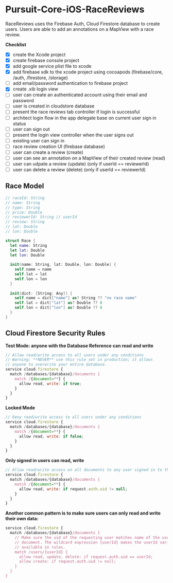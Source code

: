 # Pursuit-Core-iOS-RaceReviews
RaceReviews uses the Firebase Auth,  Cloud Firestore database to create users. Users are able to add an annotations on a MapView with a race review.

**Checklist**  
- [x] create the Xcode project
- [x] create firebase console project 
- [x] add google service plist file to xcode
- [x] add firebase sdk to the xcode project using cocoapods (firebase/core, /auth, /firestore, /storage)
- [ ] add email/password authentication to firebase project
- [x] create .xib login view
- [ ] user can create an authenticated account using their email and password
- [ ] user is created in cloudstore database
- [ ] present the race reviews tab controller if login is successful
- [ ] architect login flow in the app delegate base on current user sign in status
- [ ] user can sign out
- [ ] present the login view controller when the user signs out
- [ ] existing user can sign in 
- [ ] race review creation UI (firebase database)
- [ ] user can create a review (create)
- [ ] user can see an annotation on a MapView of their created review (read)
- [ ] user can udpate a review (update) (only if userId == reviewerId)
- [ ] user can delete a review (delete) (only if userId == reviewerId)

## Race Model 

```swift 
// raceId: String
// name: String
// type: String
// price: Double
// reviewerId: String // userId
// review: String
// lat: Double
// lon: Double

struct Race {
  let name: String
  let lat: Double
  let lon: Double
  
  init(name: String, lat: Double, lon: Double) {
    self.name = name
    self.lat = lat
    self.lon = lon
  }
  
  init(dict: [String: Any]) {
    self.name = dict["name"] as? String ?? "no race name"
    self.lat = dict["lat"] as? Double ?? 0
    self.lon = dict["lon"] as? Double ?? 0
  }
}
```

## Cloud Firestore Security Rules 

**Test Mode: anyone with the Database Reference can read and write**   
```javascript
// Allow read/write access to all users under any conditions
// Warning: **NEVER** use this rule set in production; it allows
// anyone to overwrite your entire database.
service cloud.firestore {
  match /databases/{database}/documents {
    match /{document=**} {
      allow read, write: if true;
    }
  }
}
```

**Locked Mode**  
```javascript 
// Deny read/write access to all users under any conditions
service cloud.firestore {
  match /databases/{database}/documents {
    match /{document=**} {
      allow read, write: if false;
    }
  }
}
```

**Only signed in users can read, write**   
```javascript 
// Allow read/write access on all documents to any user signed in to the application
service cloud.firestore {
  match /databases/{database}/documents {
    match /{document=**} {
      allow read, write: if request.auth.uid != null;
    }
  }
}
```

**Another common pattern is to make sure users can only read and write their own data:**   
```javascript 
service cloud.firestore {
  match /databases/{database}/documents {
    // Make sure the uid of the requesting user matches name of the user
    // document. The wildcard expression {userId} makes the userId variable
    // available in rules.
    match /users/{userId} {
      allow read, update, delete: if request.auth.uid == userId;
      allow create: if request.auth.uid != null;
    }
  }
}
